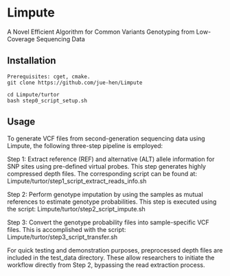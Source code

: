 # Limpute 
A Novel Efficient Algorithm for Common Variants Genotyping from Low-Coverage Sequencing Data


## Installation
```
Prerequisites: cget, cmake.
git clone https://github.com/jue-hen/Limpute

cd Limpute/turtor
bash step0_script_setup.sh
```



## Usage

To generate VCF files from second-generation sequencing data using Limpute, the following three-step pipeline is employed:

Step 1: Extract reference (REF) and alternative (ALT) allele information for SNP sites using pre-defined virtual probes. This step generates highly compressed depth files. The corresponding script can be found at:
Limpute/turtor/step1_script_extract_reads_info.sh


Step 2: Perform genotype imputation by using the samples as mutual references to estimate genotype probabilities. This step is executed using the script:
Limpute/turtor/step2_script_impute.sh


Step 3: Convert the genotype probability files into sample-specific VCF files. This is accomplished with the script:
Limpute/turtor/step3_script_transfer.sh


For quick testing and demonstration purposes, preprocessed depth files are included in the test_data directory. These allow researchers to initiate the workflow directly from Step 2, bypassing the read extraction process.
